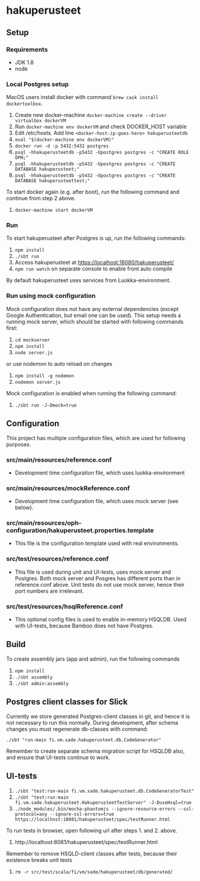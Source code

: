 # hakuperusteet

## Setup

### Requirements
* JDK 1.8
* node

### Local Postgres setup

MacOS users install docker with command `brew cask install dockertoolbox`.

1. Create new docker-machine `docker-machine create --driver virtualbox dockerVM`
2. Run `docker-machine env dockerVM` and check DOCKER_HOST variable
4. Edit /etc/hosts. Add line `<docker-host-ip-goes-here> hakuperusteetdb`
5. `eval "$(docker-machine env dockerVM)"`
6. `docker run -d -p 5432:5432 postgres`
7. `psql -hhakuperusteetdb -p5432 -Upostgres postgres -c "CREATE ROLE OPH;"`
8. `psql -hhakuperusteetdb -p5432 -Upostgres postgres -c "CREATE DATABASE hakuperusteet;"`
9. `psql -hhakuperusteetdb -p5432 -Upostgres postgres -c "CREATE DATABASE hakuperusteettest;"`

To start docker again (e.g. after boot), run the following command and continue from step 2 above.

1. `docker-machine start dockerVM`

### Run

To start hakuperusteet after Postgres is up, run the following commands:

1. `npm install`
2. `./sbt run`
3. Access hakuperusteet at [https://localhost:18080/hakuperusteet/](https://localhost:18080/hakuperusteet/)
4. `npm run watch` on separate console to enable front auto compile

By default hakuperusteet uses services from Luokka-environment.

### Run using mock configuration

Mock configuration does not have any external dependencies (except Google Authentication, but email one can be used).
This setup needs a running mock server, which should be started with following commands first:

1. `cd mockserver`
2. `npm install`
3. `node server.js`

or use nodemon to auto reload on changes

1. `npm install -g nodemon`
2. `nodemon server.js`

Mock configuration is enabled when running the following command:

1. `./sbt run -J-Dmock=true`

## Configuration

This project has multiple configuration files, which are used for following purposes.

### src/main/resources/reference.conf

 - Development time configuration file, which uses luokka-environment

### src/main/resources/mockReference.conf

 - Development time configuration file, which uses mock server (see below).

### src/main/resources/oph-configuration/hakuperusteet.properties.template

 - This file is the configuration template used with real environments.

### src/test/resources/reference.conf

 - This file is used during unit and UI-tests, uses mock server and Postgres. Both mock server and Posgres has different ports
   than in reference.conf above. Unit tests do not use mock server, hence their port numbers are irrelevant.

### src/test/resources/hsqlReference.conf

 - This optional config files is used to enable in-memory HSQLDB. Used with UI-tests, because Bamboo does not have Postgres.

## Build

To create assembly jars (app and admin), run the following commands

1. `npm install`
2. `./sbt assembly`
3. `./sbt admin:assembly`

## Postgres client classes for Slick

Currently we store generated Postgres-client classes in git, and hence it is not necessary to run this normally.
During development, after schema changes you must regenerate db-classes with command:

`./sbt "run-main fi.vm.sade.hakuperusteet.db.CodeGenerator"`

Remember to create separate schema migration script for HSQLDB also, and ensure that UI-tests continue to work.

## UI-tests

1. `./sbt "test:run-main fi.vm.sade.hakuperusteet.db.CodeGeneratorTest"`
2. `./sbt "test:run-main fi.vm.sade.hakuperusteet.HakuperusteetTestServer" -J-DuseHsql=true`
3. `./node_modules/.bin/mocha-phantomjs --ignore-resource-errors --ssl-protocol=any --ignore-ssl-errors=true  https://localhost:18081/hakuperusteet/spec/testRunner.html`

To run tests in browser, open following url after steps 1. and 2. above.

1. http://localhost:8081/hakuperusteet/spec/testRunner.html

Remember to remove HSQLD-client classes after tests, because their existence breaks unit tests

1. `rm -r src/test/scala/fi/vm/sade/hakuperusteet/db/generated/`

